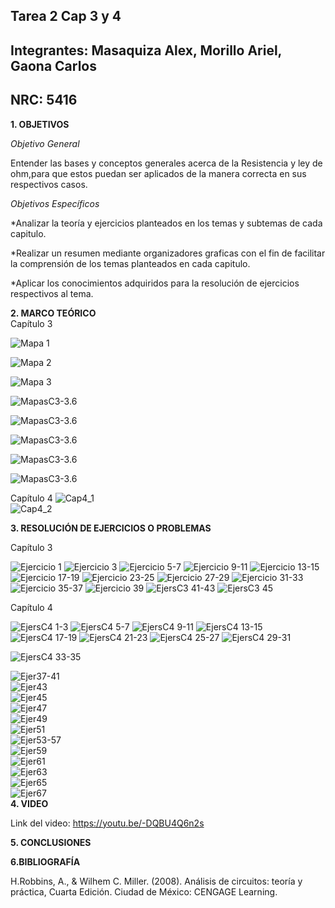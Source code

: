 ## Tarea 2  Cap 3 y 4
## Integrantes: Masaquiza Alex, Morillo Ariel, Gaona Carlos    
## NRC: 5416    
**1. OBJETIVOS**   
    
_Objetivo General_

Entender las bases y conceptos generales acerca de la Resistencia y ley de ohm,para que estos puedan ser aplicados de la manera correcta en sus respectivos casos.

_Objetivos Específicos_

*Analizar la teoría y ejercicios planteados en los temas y subtemas de cada capitulo. 
 
*Realizar un resumen mediante organizadores graficas con el fin de facilitar la comprensión de los temas planteados en cada capitulo. 
 
*Aplicar los conocimientos adquiridos para la resolución de ejercicios respectivos al tema. 
 
**2. MARCO TEÓRICO**    
Capítulo 3

![Mapa 1](https://github.com/AlexMP98/Tarea-2/blob/main/Imagenes/Cuadro%201.PNG)

![Mapa 2](https://github.com/AlexMP98/Tarea-2/blob/main/Imagenes/Cuadro%202.PNG)

![Mapa 3](https://github.com/AlexMP98/Tarea-2/blob/main/Imagenes/Cuadro%203.PNG)

![MapasC3-3.6](https://github.com/AlexMP98/Tarea-2/blob/main/Imagenes/Fun.C%20Resistencia%20caa%203%20-%203.6.jpg)

![MapasC3-3.6](https://github.com/AlexMP98/Tarea-2/blob/main/Imagenes/Tabla%203-1.png)

![MapasC3-3.6](https://github.com/AlexMP98/Tarea-2/blob/main/Imagenes/Tabla%203-2.png)

![MapasC3-3.6](https://github.com/AlexMP98/Tarea-2/blob/main/Imagenes/Tabla%203-4.png)

![MapasC3-3.6](https://github.com/AlexMP98/Tarea-2/blob/main/Imagenes/Tabla%203-5.png)



Capítulo 4
![Cap4_1](https://github.com/AlexMP98/Tarea-2/blob/main/Imagenes/Cap4_1.png)  
![Cap4_2](https://github.com/AlexMP98/Tarea-2/blob/main/Imagenes/Cap4_2.jpg) 

**3. RESOLUCIÓN DE EJERCICIOS O PROBLEMAS**

Capítulo 3

![Ejercicio 1](https://github.com/AlexMP98/Tarea-2/blob/main/Imagenes/Ejercicio1.PNG)
![Ejercicio 3](https://github.com/AlexMP98/Tarea-2/blob/main/Imagenes/Ejercicio%203.PNG)
![Ejercicio 5-7](https://github.com/AlexMP98/Tarea-2/blob/main/Imagenes/Ejercicio%205-7.PNG)
![Ejercicio 9-11](https://github.com/AlexMP98/Tarea-2/blob/main/Imagenes/Ejercicio%209-11.PNG)
![Ejercicio 13-15](https://github.com/AlexMP98/Tarea-2/blob/main/Imagenes/Ejercicio%2013-15.PNG)
![Ejercicio 17-19](https://github.com/AlexMP98/Tarea-2/blob/main/Imagenes/Ejercicio%2017-19.PNG)
![Ejercicio 23-25](https://github.com/AlexMP98/Tarea-2/blob/main/Imagenes/Ejercicio%2023-25.PNG)
![Ejercicio 27-29](https://github.com/AlexMP98/Tarea-2/blob/main/Imagenes/Ejercicio%2027-29.PNG)
![Ejercicio 31-33](https://github.com/AlexMP98/Tarea-2/blob/main/Imagenes/Ejercicio%2031-33.PNG)
![Ejercicio 35-37](https://github.com/AlexMP98/Tarea-2/blob/main/Imagenes/Ejercicio%2035-37.PNG)
![Ejercicio 39](https://github.com/AlexMP98/Tarea-2/blob/main/Imagenes/Ejercicio%2039.PNG)
![EjersC3 41-43](https://github.com/AlexMP98/Tarea-2/blob/main/Imagenes/EjersC3%2041-43.png)
![EjersC3 45](https://github.com/AlexMP98/Tarea-2/blob/main/Imagenes/EjersC3%2045.png)

Capítulo 4   

![EjersC4 1-3](https://github.com/AlexMP98/Tarea-2/blob/main/Imagenes/EjersC4%201-3.png)
![EjersC4 5-7](https://github.com/AlexMP98/Tarea-2/blob/main/Imagenes/EjersC4%205-7.png)
![EjersC4 9-11](https://github.com/AlexMP98/Tarea-2/blob/main/Imagenes/EjersC4%209-11.png)
![EjersC4 13-15](https://github.com/AlexMP98/Tarea-2/blob/main/Imagenes/EjersC4%2013-15.png)
![EjersC4 17-19](https://github.com/AlexMP98/Tarea-2/blob/main/Imagenes/EjersC4%2017-19.png)
![EjersC4 21-23](https://github.com/AlexMP98/Tarea-2/blob/main/Imagenes/EjersC4%2021-23.png)
![EjersC4 25-27](https://github.com/AlexMP98/Tarea-2/blob/main/Imagenes/EjersC4%2025-27.png)
![EjersC4 29-31](https://github.com/AlexMP98/Tarea-2/blob/main/Imagenes/EjersC4%2029-31.png)

![EjersC4 33-35](https://github.com/AlexMP98/Tarea-2/blob/main/Imagenes/EjersC4%2033-35.png)




![Ejer37-41](https://github.com/AlexMP98/Tarea-2/blob/main/Imagenes/37-41.png)  
![Ejer43](https://github.com/AlexMP98/Tarea-2/blob/main/Imagenes/43.png)  
![Ejer45](https://github.com/AlexMP98/Tarea-2/blob/main/Imagenes/45.png)   
![Ejer47](https://github.com/AlexMP98/Tarea-2/blob/main/Imagenes/47.png)    
![Ejer49](https://github.com/AlexMP98/Tarea-2/blob/main/Imagenes/49.png)    
![Ejer51](https://github.com/AlexMP98/Tarea-2/blob/main/Imagenes/51.png)    
![Ejer53-57](https://github.com/AlexMP98/Tarea-2/blob/main/Imagenes/53-57.png)    
![Ejer59](https://github.com/AlexMP98/Tarea-2/blob/main/Imagenes/59.png)    
![Ejer61](https://github.com/AlexMP98/Tarea-2/blob/main/Imagenes/61.png)    
![Ejer63](https://github.com/AlexMP98/Tarea-2/blob/main/Imagenes/63.png)    
![Ejer65](https://github.com/AlexMP98/Tarea-2/blob/main/Imagenes/65.png)    
![Ejer67](https://github.com/AlexMP98/Tarea-2/blob/main/Imagenes/67.png)    
**4. VIDEO**    

Link del video: https://youtu.be/-DQBU4Q6n2s   

**5. CONCLUSIONES**    




**6.BIBLIOGRAFÍA**   

H.Robbins, A., & Wilhem C. Miller. (2008). Análisis de circuitos: teoría y práctica, Cuarta Edición. Ciudad de México: CENGAGE Learning.
